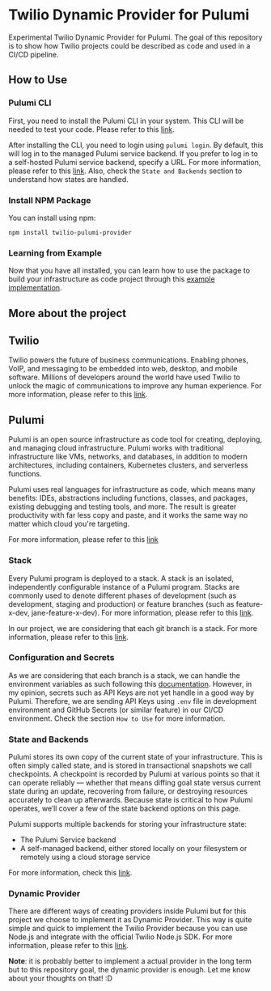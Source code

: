 # Twilio Dynamic Provider for Pulumi

Experimental Twilio Dynamic Provider for Pulumi. The goal of this repository is to show how Twilio projects could be described as code and used in a CI/CD pipeline.

## How to Use

### Pulumi CLI

First, you need to install the Pulumi CLI in your system. This CLI will be needed to test your code. Please refer to this [link](https://www.pulumi.com/docs/reference/cli/). 

After installing the CLI, you need to login using `pulumi login`. By default, this will log in to the managed Pulumi service backend. If you prefer to log in to a self-hosted Pulumi service backend, specify a URL. For more information, please refer to this [link](https://www.pulumi.com/docs/reference/cli/pulumi_login/).  Also, check the `State and Backends` section to understand how states are handled.

### Install NPM Package

You can install using npm:

```
npm install twilio-pulumi-provider
```

### Learning from Example

Now that you have all installed, you can learn how to use the package to build your infrastructure as code project through this [example implementation](https://github.com/kaiquelupo/twilio-pulumi-provider-example).


## More about the project


## Twilio

Twilio powers the future of business communications. Enabling phones, VoIP, and messaging to be embedded into web, desktop, and mobile software. Millions of developers around the world have used Twilio to unlock the magic of communications to improve any human experience. For more information, please refer to this [link](https://www.twilio.com/).

## Pulumi

Pulumi is an open source infrastructure as code tool for creating, deploying, and managing cloud infrastructure. Pulumi works with traditional infrastructure like VMs, networks, and databases, in addition to modern architectures, including containers, Kubernetes clusters, and serverless functions.

Pulumi uses real languages for infrastructure as code, which means many benefits: IDEs, abstractions including functions, classes, and packages, existing debugging and testing tools, and more. The result is greater productivity with far less copy and paste, and it works the same way no matter which cloud you're targeting.

For more information, please refer to this [link](https://www.pulumi.com/docs/intro/concepts/)

### Stack

Every Pulumi program is deployed to a stack. A stack is an isolated, independently configurable instance of a Pulumi program. Stacks are commonly used to denote different phases of development (such as development, staging and production) or feature branches (such as feature-x-dev, jane-feature-x-dev). For more information, please refer to this [link](https://www.pulumi.com/docs/intro/concepts/stack/).

In our project, we are considering that each git branch is a stack. For more information, please refer to this [link](https://www.pulumi.com/docs/intro/concepts/organizing-stacks-projects/).

### Configuration and Secrets

As we are considering that each branch is a stack, we can handle the environment variables as such following this [documentation](https://www.pulumi.com/docs/intro/concepts/stack/). However, in my opinion, secrets such as API Keys are not yet handle in a good way by Pulumi. Therefore, we are sending API Keys using `.env` file in development environment and GitHub Secrets (or similar feature) in our CI/CD environment. Check the section `How to Use` for more information.

### State and Backends

Pulumi stores its own copy of the current state of your infrastructure. This is often simply called state, and is stored in transactional snapshots we call checkpoints. A checkpoint is recorded by Pulumi at various points so that it can operate reliably — whether that means diffing goal state versus current state during an update, recovering from failure, or destroying resources accurately to clean up afterwards. Because state is critical to how Pulumi operates, we’ll cover a few of the state backend options on this page.

Pulumi supports multiple backends for storing your infrastructure state:

- The Pulumi Service backend
- A self-managed backend, either stored locally on your filesystem or remotely using a cloud storage service

For more information, check this [link](https://www.pulumi.com/docs/intro/concepts/state/).

### Dynamic Provider

There are different ways of creating providers inside Pulumi but for this project we choose to implement it as Dynamic Provider. This way is quite simple and quick to implement the Twilio Provider because you can use Node.js and integrate with the official Twilio Node.js SDK. For more information, please refer to this [link](https://www.pulumi.com/blog/dynamic-providers/). 

**Note**: it is probably better to implement a actual provider in the long term but to this repository goal, the dynamic provider is enough. Let me know about your thoughts on that! :D 
